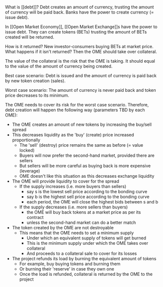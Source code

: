 What is [[debt]]?
Debt creates an amount of currency, trusting the amount of currency will be paid back.
Banks have the power to create currency (= issue debt).

In [[Open Market Economy]], [[Open Market Exchange]]s have the power to issue debt.
They can create tokens (BETs) trusting the amount of BETs created will be returned.

How is it returned? New investor-consumers buying BETs at market price.
What happens if it isn't returned? Then the OME should take over collateral.

The value of the collateral is the risk that the OME is taking.
It should equal to the value of the amount of currency being created.

Best case scenario:
Debt is issued and the amount of currency is paid back by new token creation (sales).

Worst case scenario:
The amount of currency is never paid back and token price decreases to its minimum.

The OME needs to cover its risk for the worst case scenario.
Therefore, debt creation will happen the following way (parameters TBD by each OME):
- The OME creates an amount of new tokens by increasing the buy/sell spread
- This decreases liquidity as the 'buy' (create) price increased proportionally
	- The 'sell' (destroy) price remains the same as before (= value locked)
	- Buyers will now prefer the second-hand market, provided there are sellers
	- But sellers will be more careful as buying back is more expensive (leverage)
	- OME doesn't like this situation as this decreases exchange liquidity
- The OME will provide liquidity to cover for the spread
	- If the supply increases (i.e. more buyers than sellers)
		- say s is the lowest sell price according to the bonding curve
		- say b is the highest sell price according to the bonding curve
		- each period, the OME will close the highest bids between s and b
	- If the supply decreases (i.e. more sellers than buyers)
		- the OME will buy back tokens at a market price as per its contract
		- unless the second-hand market can do a better match
- The token created by the OME are not destroyable
	- This means that the OME needs to set a minimum supply
		- Under which an equivalent supply of tokens will get burned
		- This is the minimum supply under which the OME takes over collateral
		- And proceeds to a collateral sale to cover for its losses
- The project refunds its load by burning the equivalent amount of tokens
	- For example, buy buying tokens and burning them
	- Or burning their 'reserve' in case they own one
	- Once the load is refunded, collateral is returned by the OME to the project
